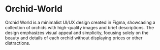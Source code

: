 # Orchid-World
Orchid World is a minimalist UI/UX design created in Figma, showcasing a collection of orchids with high-quality images and brief descriptions. The design emphasizes visual appeal and simplicity, focusing solely on the beauty and details of each orchid without displaying prices or other distractions.
